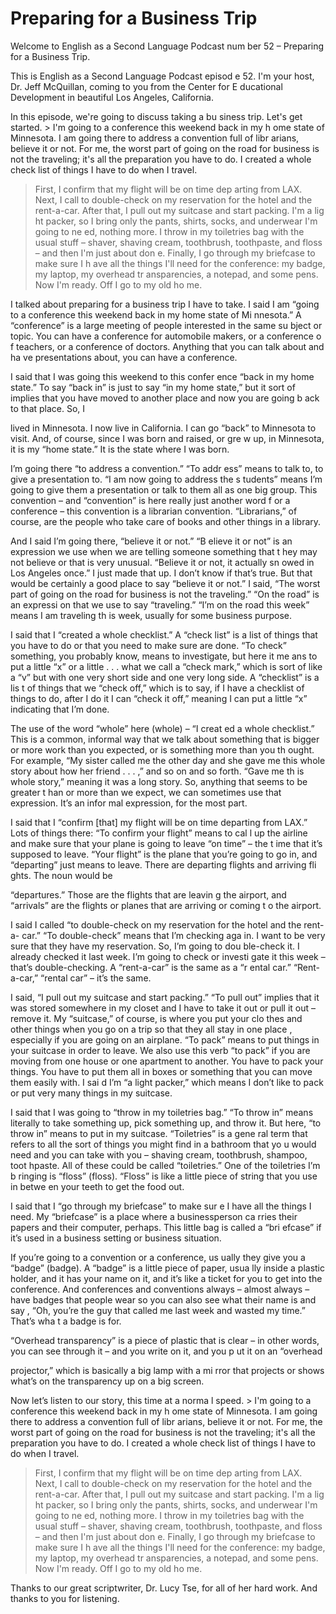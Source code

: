 # Preparing for a Business Trip

Welcome to English as a Second Language Podcast num ber 52 – Preparing for a Business Trip.

This is English as a Second Language Podcast episod e 52. I'm your host, Dr. Jeff McQuillan, coming to you from the Center for E ducational Development in beautiful Los Angeles, California.

In this episode, we're going to discuss taking a bu siness trip. Let's get started. > I'm going to a conference this weekend back in my h ome state of Minnesota. I am going there to address a convention full of libr arians, believe it or not. For me, the worst part of going on the road for business is  not the traveling; it's all the preparation you have to do. I created a whole check list of things I have to do when I travel.
> First, I confirm that my flight will be on time dep arting from LAX. Next, I call to double-check on my reservation for the hotel and  the rent-a-car. After that, I pull out my suitcase and start packing. I'm a lig ht packer, so I bring only the pants, shirts, socks, and underwear I'm going to ne ed, nothing more. I throw in my toiletries bag with the usual stuff – shaver,  shaving cream, toothbrush, toothpaste, and floss – and then I'm just about don e.
> Finally, I go through my briefcase to make sure I h ave all the things I'll need for the conference: my badge, my laptop, my overhead tr ansparencies, a notepad, and some pens. Now I'm ready. Off I go to my old ho me.

I talked about preparing for a business trip I have  to take. I said I am “going to a conference this weekend back in my home state of Mi nnesota.” A “conference” is a large meeting of people interested in the same su bject or topic. You can have a conference for automobile makers, or a conference o f teachers, or a conference of doctors. Anything that you can talk about and ha ve presentations about, you can have a conference.

I said that I was going this weekend to this confer ence “back in my home state.” To say “back in” is just to say “in my home state,”  but it sort of implies that you have moved to another place and now you are going b ack to that place. So, I

lived in Minnesota. I now live in California. I can  go “back” to Minnesota to visit. And, of course, since I was born and raised, or gre w up, in Minnesota, it is my “home state.” It is the state where I was born.

I’m going there “to address a convention.” “To addr ess” means to talk to, to give a presentation to. “I am now going to address the s tudents” means I’m going to give them a presentation or talk to them all as one  big group. This convention – and “convention” is here really just another word f or a conference – this convention is a librarian convention. “Librarians,”  of course, are the people who take care of books and other things in a library.

And I said I’m going there, “believe it or not.” “B elieve it or not” is an expression we use when we are telling someone something that t hey may not believe or that is very unusual. “Believe it or not, it actually sn owed in Los Angeles once.” I just made that up. I don’t know if that’s true. But that  would be certainly a good place to say “believe it or not.” I said, “The worst part  of going on the road for business is not the traveling.” “On the road” is an expressi on that we use to say “traveling.” “I’m on the road this week” means I am traveling th is week, usually for some business purpose.

I said that I “created a whole checklist.” A “check list” is a list of things that you have to do or that you need to make sure are done. “To check” something, you probably know, means to investigate, but here it me ans to put a little “x” or a little . . . what we call a “check mark,” which is sort of  like a “v” but with one very short side and one very long side. A “checklist” is a lis t of things that we “check off,” which is to say, if I have a checklist of things to  do, after I do it I can “check it off,” meaning I can put a little “x” indicating that I’m done.

The use of the word “whole” here (whole) – “I creat ed a whole checklist.” This is a common, informal way that we talk about something  that is bigger or more work than you expected, or is something more than you th ought. For example, “My sister called me the other day and she gave me this  whole story about how her friend . . . ,” and so on and so forth. “Gave me th is whole story,” meaning it was a long story. So, anything that seems to be greater t han or more than we expect, we can sometimes use that expression. It’s an infor mal expression, for the most part.

I said that I “confirm [that] my flight will be on time departing from LAX.” Lots of things there: “To confirm your flight” means to cal l up the airline and make sure that your plane is going to leave “on time” – the t ime that it’s supposed to leave. “Your flight” is the plane that you’re going to go in, and “departing” just means to leave. There are departing flights and arriving fli ghts. The noun would be

“departures.” Those are the flights that are leavin g the airport, and “arrivals” are the flights or planes that are arriving or coming t o the airport.

I said I called “to double-check on my reservation for the hotel and the rent-a- car.” “To double-check” means that I’m checking aga in. I want to be very sure that they have my reservation. So, I’m going to dou ble-check it. I already checked it last week. I’m going to check or investi gate it this week – that’s double-checking. A “rent-a-car” is the same as a “r ental car.” “Rent-a-car,” “rental car” – it’s the same.

I said, “I pull out my suitcase and start packing.”  “To pull out” implies that it was stored somewhere in my closet and I have to take it  out or pull it out – remove it. My “suitcase,” of course, is where you put your clo thes and other things when you go on a trip so that they all stay in one place , especially if you are going on an airplane. “To pack” means to put things in your suitcase in order to leave. We also use this verb “to pack” if you are moving from  one house or one apartment to another. You have to pack your things. You have to put them all in boxes or something that you can move them easily with. I sai d I’m “a light packer,” which means I don’t like to pack or put very many things in my suitcase.

I said that I was going to “throw in my toiletries bag.” “To throw in” means literally to take something up, pick something up, and throw it. But here, “to throw in” means to put in my suitcase. “Toiletries” is a gene ral term that refers to all the sort of things you might find in a bathroom that yo u would need and you can take with you – shaving cream, toothbrush, shampoo, toot hpaste. All of these could be called “toiletries.” One of the toiletries I’m b ringing is “floss” (floss). “Floss” is like a little piece of string that you use in betwe en your teeth to get the food out.

I said that I “go through my briefcase” to make sur e I have all the things I need. My “briefcase” is a place where a businessperson ca rries their papers and their computer, perhaps. This little bag is called a “bri efcase” if it’s used in a business setting or business situation.

If you’re going to a convention or a conference, us ually they give you a “badge” (badge). A “badge” is a little piece of paper, usua lly inside a plastic holder, and it has your name on it, and it’s like a ticket for you  to get into the conference. And conferences and conventions always – almost always – have badges that people wear so you can also see what their name is and say , “Oh, you’re the guy that called me last week and wasted my time.” That’s wha t a badge is for.

“Overhead transparency” is a piece of plastic that is clear – in other words, you can see through it – and you write on it, and you p ut it on an “overhead

projector,” which is basically a big lamp with a mi rror that projects or shows what’s on the transparency up on a big screen.

Now let’s listen to our story, this time at a norma l speed. > I'm going to a conference this weekend back in my h ome state of Minnesota. I am going there to address a convention full of libr arians, believe it or not. For me, the worst part of going on the road for business is  not the traveling; it's all the preparation you have to do. I created a whole check list of things I have to do when I travel.
> First, I confirm that my flight will be on time dep arting from LAX. Next, I call to double-check on my reservation for the hotel and  the rent-a-car. After that, I pull out my suitcase and start packing. I'm a lig ht packer, so I bring only the pants, shirts, socks, and underwear I'm going to ne ed, nothing more. I throw in my toiletries bag with the usual stuff – shaver,  shaving cream, toothbrush, toothpaste, and floss – and then I'm just about don e.
> Finally, I go through my briefcase to make sure I h ave all the things I'll need for the conference: my badge, my laptop, my overhead tr ansparencies, a notepad, and some pens. Now I'm ready. Off I go to my old ho me.

Thanks to our great scriptwriter, Dr. Lucy Tse, for  all of her hard work. And thanks to you for listening.





